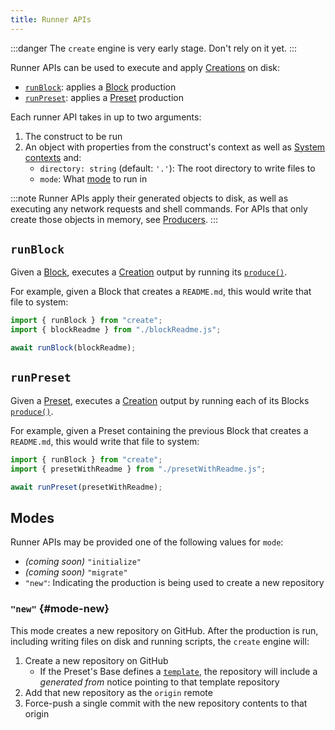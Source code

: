 ```yaml
---
title: Runner APIs
---
```


:::danger
The `create` engine is very early stage.
Don't rely on it yet.
:::

Runner APIs can be used to execute and apply [Creations](../runtime/creations) on disk:

- [`runBlock`](#runblock): applies a [Block](../concepts/blocks) production
- [`runPreset`](#runpreset): applies a [Preset](../concepts/presets) production

Each runner API takes in up to two arguments:

1. The construct to be run
2. An object with properties from the construct's context as well as [System contexts](../runtime/contexts#system-contexts) and:
   - `directory: string` (default: `'.'`): The root directory to write files to
   - `mode`: What [mode](#modes) to run in

:::note
Runner APIs apply their generated objects to disk, as well as executing any network requests and shell commands.
For APIs that only create those objects in memory, see [Producers](./producers).
:::

## `runBlock`

Given a [Block](../concepts/blocks), executes a [Creation](../runtime/creations) output by running its [`produce()`](../concepts/blocks#production).

For example, given a Block that creates a `README.md`, this would write that file to system:

```ts
import { runBlock } from "create";
import { blockReadme } from "./blockReadme.js";

await runBlock(blockReadme);
```

## `runPreset`

Given a [Preset](../concepts/presets), executes a [Creation](../runtime/creations) output by running each of its Blocks [`produce()`](../concepts/blocks#production).

For example, given a Preset containing the previous Block that creates a `README.md`, this would write that file to system:

```ts
import { runBlock } from "create";
import { presetWithReadme } from "./presetWithReadme.js";

await runPreset(presetWithReadme);
```

## Modes

Runner APIs may be provided one of the following values for `mode`:

- _(coming soon)_ `"initialize"`
- _(coming soon)_ `"migrate"`
- `"new"`: Indicating the production is being used to create a new repository

### `"new"` {#mode-new}

This mode creates a new repository on GitHub.
After the production is run, including writing files on disk and running scripts, the `create` engine will:

1. Create a new repository on GitHub
   - If the Preset's Base defines a [`template`](../apis/creators#createbase-template), the repository will include a _generated from_ notice pointing to that template repository
2. Add that new repository as the `origin` remote
3. Force-push a single commit with the new repository contents to that origin
